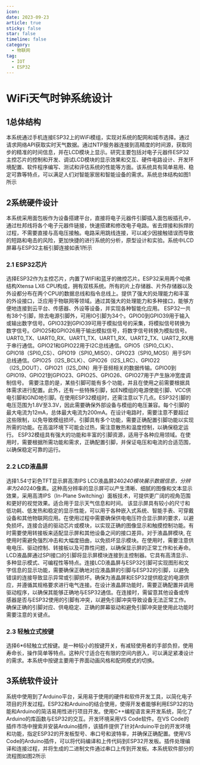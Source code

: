 ```yaml
---
icon: 
date: 2023-09-23
article: true
sticky: false
star: false
timeline: false
category:
  - 物联网
tag:
  - IOT
  - ESP32
---
```



# WiFi天气时钟系统设计

## 1总体结构
本系统通过手机连接ESP32上的WiFi模组，实现对系统的配网和城市选择。通过请求网络API获取实时天气数据。通过NTP服务器连接到高精度的时间源，获取同步的精准的时间信息，并在LCD模块上显示。研究主要包括对电子元器件ESP32主控芯片的控制和开发、调试LCD模块的显示效果和交互、硬件电路设计、开发环境配置、软件程序编写、测试和评估系统的性能等方面。该系统具有简单易用、稳定可靠等特点，可以满足人们对智能家居和智能设备的需求。系统总体结构如图1所示

## 2系统硬件设计
本系统采用面包板作为设备搭建平台，直接将电子元器件引脚插入面包板插孔中，通过杜邦线将各个电子元器件链接，快速搭建和修改电子电路。省去焊接和拆焊的过程，不需要直接与高电压接触。电路采用跳线连接，可以减少因接触错误而导致的短路和电击的风险，更加快捷的进行系统的分析，原型设计和实验。系统中LCD屏幕与ESP32主板引脚连接如表1所示

### 2.1 ESP32芯片
选择ESP32作为主控芯片，内置了WIFI和蓝牙的微控芯片。ESP32采用两个哈佛结构Xtensa LX6 CPU构成，拥有双核系统。所有的片上存储器、片外存储器以及外设都分布在两个CPU的数据总线和指令总线上。提供了强大的处理能力和丰富的外设接口，泛应用于物联网等领域。通过其强大的处理能力和多种接口，能够方便地连接到云平台、传感器、外设等设备，并实现各种智能化应用。 
ESP32一共有38个引脚，除去电源引脚外，可用IO引脚为34个。GPIO0到GPIO39用于输入或输出数字信号。GPIO32到GPIO39可用于模拟信号的采集，将模拟信号转换为数字信号。GPIO25和GPIO26用于输出模拟信号，将数字信号转换为模拟信号。UART0_TX、UART0_RX、UART1_TX、UART1_RX、UART2_TX、UART2_RX用于串行通信。GPIO21和GPIO22用于I2C总线通信。GPIO5（SPI0_CLK）、GPIO18（SPI0_CS）、GPIO19（SPI0_MISO）、GPIO23（SPI0_MOSI）用于SPI总线通信。GPIO25（I2S_BCLK）、GPIO26（I2S_LRC）、GPIO22（I2S_DOUT）、GPIO21（I2S_DIN）用于音频相关的数据传输。GPIO0到GPIO19、GPIO21到GPIO23、GPIO25、GPIO26、GPIO27用于产生脉冲宽度调制信号。
需要注意的是，某些引脚可能有多个功能，并且在使用之前需要根据具体需求进行配置。此外，还有一些特殊引脚，如EN模组的电源使能引脚、VCC供电引脚和GND地引脚。在使用ESP32模组时，还需注意以下几点。ESP32引脚的电压范围为1.8V至3.3V，因此需要确保外部设备与模组的电压兼容。每个引脚的最大电流为12mA，总体最大电流为200mA。在设计电路时，需要注意不要超过这些限制，以免导致模组损坏。引脚具有多个功能，需要正确配置引脚功能以实现所需的功能。在高温环境下可能会过热，需注意散热和温度控制，以确保稳定运行。
ESP32模组具有强大的功能和丰富的引脚资源，适用于各种应用领域。在使用时，需要根据所需功能和需求，正确配置引脚，并保证电压和电流的合适范围，以确保稳定可靠的运行。

### 2.2 LCD液晶屏
选择1.54寸彩色TFT显示屏高清IPS LCD液晶屏240*240模块展示数据信息，分辨率为240*240像素。这种高分辨率的显示屏可以产生清晰、细腻的图像和文本显示效果，采用高清IPS（In-Plane Switching）面板技术，可提供更广阔的视角范围和更好的视觉效果。适合用于显示天气信息和时间。
该显示屏具有较小的尺寸和低功耗、低发热和稳定的显示性能，可以用于各种嵌入式系统、智能手表、可穿戴设备和其他物联网应用。在使用过程中需要确保供电电压符合显示屏的要求，以避免损坏。连接合适的驱动芯片或模块，以实现正确的图像显示和触摸控制功能。有时需要使用转接板来适配显示屏和其他设备之间的接口差异。对于液晶屏模块, 在使用时需避免强烈冲击和大幅度扭曲，以免损坏显示模块。在使用时，需要注意供电电压、驱动控制、转接板以及可靠性问题，以确保显示屏的正常工作和长寿命。
LCD液晶屏通过SPI接口的引脚将显示屏模块连接到主控制器。它具有高清显示、多种显示模式、可编程性等特点。连接LCD液晶屏与ESP32引脚可实现图形和文字信息的显示功能，需要确保正确地对应液晶屏的引脚与ESP32的引脚，以避免错误的连接导致显示异常或引脚损坏。确保为液晶屏和ESP32提供稳定的电源供应，并遵循其规格要求进行电气连接。在设计液晶屏功能时，需要正确配置并调用驱动程序，以确保其能够正确地与ESP32通信。在连接时，需留意其他设备或传感器是否与ESP32使用的引脚有冲突，以避免引脚冲突导致设备无法正常工作。确保正确的引脚对应、供电稳定、正确的屏幕驱动和避免引脚冲突是使用此功能时需要注意的关键点。

### 2.3 轻触立式按键
选择6*6轻触立式按键。是一种较小的按键开关，有减轻使用者的手部负担，使用寿命长，操作简单等特点。这种尺寸适合在有限的空间内嵌入，可以满足紧凑设计的需求。本系统中按键主要用于界面动画风格和配网模式的切换。

## 3系统软件设计
系统中使用到了Arduino平台，采用易于使用的硬件和软件开发工具，以简化电子项目的开发过程。ESP32和Arduino的结合使用，使得开发者能够利用ESP32的功能和Arduino的简洁易用性进行项目开发。使用C++编程语言来开发系统，简化了Arduino的库函数与ESP32的交互。开发环境采用VS Code软件。在VS Code的插件市场中搜索并安装Arduino插件，该插件提供了针对Arduino平台的开发环境和功能，指定ESP32的开发板型号、串口号和波特率，并确保正确配置。使用VS Code的Arduino插件，可以将代码编译和上传代码到ESP32开发板。插件处理编译和连接过程，并将生成的二进制文件通过串口上传到开发板。本系统软件部分的流程图如图2所示
